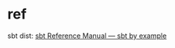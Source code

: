 # ref
sbt dist:
[sbt Reference Manual — sbt by example](https://www.scala-sbt.org/1.x/docs/sbt-by-example.html#Reload+and+create+a+.zip+distribution)


